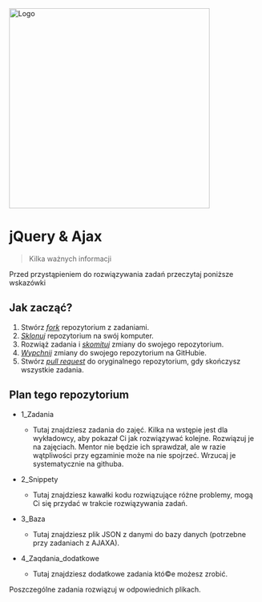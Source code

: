 <img alt="Logo" src="http://coderslab.pl/wp-content/themes/coderslab/svg/logo-coderslab.svg" width="400">

# jQuery & Ajax
> Kilka ważnych informacji

Przed przystąpieniem do rozwiązywania zadań przeczytaj poniższe wskazówki

## Jak zacząć?

1. Stwórz [*fork*][forking] repozytorium z zadaniami.
2. [*Sklonuj*][ref-clone] repozytorium na swój komputer.
3. Rozwiąż zadania i [*skomituj*][ref-commit] zmiany do swojego repozytorium.
4. [*Wypchnij*][ref-push] zmiany do swojego repozytorium na GitHubie.
5. Stwórz [*pull request*][pull-request] do oryginalnego repozytorium, gdy skończysz wszystkie zadania.


## Plan tego repozytorium

* 1_Zadania
    * Tutaj znajdziesz zadania do zajęć. Kilka na wstępie jest dla wykładowcy, aby pokazał Ci jak rozwiązywać kolejne. Rozwiązuj je na zajęciach. Mentor nie będzie ich sprawdzał, ale w razie wątpliwości przy egzaminie może na nie spojrzeć. Wrzucaj je systematycznie na githuba.

* 2_Snippety
    * Tutaj znajdziesz kawałki kodu rozwiązujące różne problemy, mogą Ci się przydać w trakcie rozwiązywania zadań.

* 3_Baza
    * Tutaj znajdziesz plik JSON z danymi do bazy danych (potrzebne przy zadaniach z AJAXA).

* 4_Zaqdania_dodatkowe
    * Tutaj znajdziesz dodatkowe zadania któ©e możesz zrobić.


Poszczególne zadania rozwiązuj w odpowiednich plikach.


<!-- Links -->
[forking]: https://guides.github.com/activities/forking/
[ref-clone]: http://gitref.org/creating/#clone
[ref-commit]: http://gitref.org/basic/#commit
[ref-push]: http://gitref.org/remotes/#push
[pull-request]: https://help.github.com/articles/creating-a-pull-request
